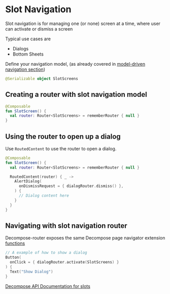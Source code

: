 # Slot Navigation

Slot navigation is for managing one (or none) screen at a time, where user can activate or dismiss a screen

Typical use cases are
- Dialogs
- Bottom Sheets

Define your navigation model, (as already covered in [model-driven navigation section](using-decompose-router.md#model-driven-navigation))

```kotlin
@Serializable object SlotScreens
```

## Creating a router with slot navigation model

````kotlin
@Composable
fun SlotScreen() {
  val router: Router<SlotScreens> = rememberRouter { null }
}
````

## Using the router to open up a dialog

Use `RoutedContent` to use the router to open a dialog. 

```kotlin
@Composable
fun SlotScreen() {
  val router: Router<SlotScreens> = rememberRouter { null }

  RoutedContent(router) { _ ->
    AlertDialog(
      onDismissRequest = { dialogRouter.dismiss() },
    ) {
      // Dialog content here
    }
  }
}
```

## Navigating with slot navigation router

Decompose-router exposes the same Decompose page navigator extension [functions](https://arkivanov.github.io/Decompose/navigation/stack/navigation/#stacknavigator-extension-functions)

```kotlin
// A example of how to show a dialog
Button(
  onClick = { dialogRouter.activate(SlotScreens) }
) {
  Text("Show Dialog")
}
```

<seealso style="cards">
  <category ref="external">
    <a href="https://arkivanov.github.io/Decompose/navigation/slot/overview/">Decompose API Documentation for slots</a>
  </category>
</seealso>
